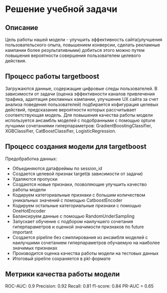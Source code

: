 # Решение учебной задачи

## Описание 
Цель работы нашей модели - улучшить эффективность сайта(улучшения пользовательского опыта, повышением конверсии, сделать рекламные кампании более результативными)
добиться этого можно путем повышения вероятности совершения пользователем целевого действия.

## Процесс работы targetboost
Загружаются данные, содержащие цифровые следы пользователей.
В зависимости от задачи (оценка эффективности каналов привлечения трафика, адаптация рекламных кампании, улучшение UX сайта за счет анализа поведения пользователей) подбирается кофигурация целевых действий, предсказание вероятности которых рассчитывает соответствующая модель.
Для повышения качества работы модели используется ансамбль моделей с подобранными с помощью optune лучшими сочетаниями гиперпараметров:
GradientBoostingClassifier,
XGBClassifier,
CatBoostClassifier,
LogisticRegression.

## Процесс создания модели для targetboost
Предобработка данных:
- Объединяются датафреймы по session_id
- Создается целевой признак target(в зависимости от задачи)
- Удаляются пропуски
- Создаются новые признаки, позволяющие улучшить качество работы модели
- Кодируем категориальные признаки с большим количеством уникальных значений с помощью CatboostEncoder
- Кодируем остальные категориальные признаки с помощью OneHotEncoder
- Балансируем данные с помощью RandomUnderSampling
- Запускает обучение с подбором наилучшего сочетания гиперпараметров и оценкой значимости признаков по future important
- Создается pipeline без сэмплирования из ансамбля моделей с наилучшими сочетанием гиперпараметров обучаемую на наиболее значимых признаках 
- Производится оценка качества работы модели на тестовых данных
- Итоговый pipeline сохраняется в pkl-формате 

## Метрики качества работы модели
ROC-AUC: 0.9
Precision: 0.92
Recall: 0.81
f1-score: 0.84
PR-AUC = 0.65




